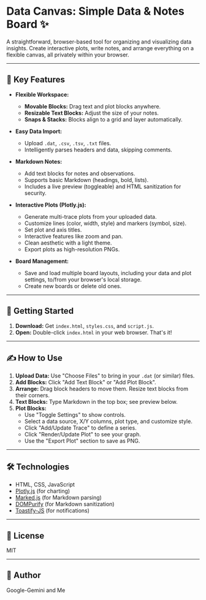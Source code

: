 # Data Canvas: Simple Data & Notes Board ✨

A straightforward, browser-based tool for organizing and visualizing data insights. Create interactive plots, write notes, and arrange everything on a flexible canvas, all privately within your browser.

---

## 🚀 Key Features

*   **Flexible Workspace:**
    *   **Movable Blocks:** Drag text and plot blocks anywhere.
    *   **Resizable Text Blocks:** Adjust the size of your notes.
    *   **Snaps & Stacks:** Blocks align to a grid and layer automatically.

*   **Easy Data Import:**
    *   Upload `.dat`, `.csv`, `.tsv`, `.txt` files.
    *   Intelligently parses headers and data, skipping comments.

*   **Markdown Notes:**
    *   Add text blocks for notes and observations.
    *   Supports basic Markdown (headings, bold, lists).
    *   Includes a live preview (toggleable) and HTML sanitization for security.

*   **Interactive Plots (Plotly.js):**
    *   Generate multi-trace plots from your uploaded data.
    *   Customize lines (color, width, style) and markers (symbol, size).
    *   Set plot and axis titles.
    *   Interactive features like zoom and pan.
    *   Clean aesthetic with a light theme.
    *   Export plots as high-resolution PNGs.

*   **Board Management:**
    *   Save and load multiple board layouts, including your data and plot settings, to/from your browser's local storage.
    *   Create new boards or delete old ones.

---

## 🚦 Getting Started

1.  **Download:** Get `index.html`, `styles.css`, and `script.js`.
2.  **Open:** Double-click `index.html` in your web browser. That's it!

---

## ✍️ How to Use

1.  **Upload Data:** Use "Choose Files" to bring in your `.dat` (or similar) files.
2.  **Add Blocks:** Click "Add Text Block" or "Add Plot Block".
3.  **Arrange:** Drag block headers to move them. Resize text blocks from their corners.
4.  **Text Blocks:** Type Markdown in the top box; see preview below.
5.  **Plot Blocks:**
    *   Use "Toggle Settings" to show controls.
    *   Select a data source, X/Y columns, plot type, and customize style.
    *   Click "Add/Update Trace" to define a series.
    *   Click "Render/Update Plot" to see your graph.
    *   Use the "Export Plot" section to save as PNG.

---

## 🛠 Technologies

*   HTML, CSS, JavaScript
*   [Plotly.js](https://plotly.com/javascript/) (for charting)
*   [Marked.js](https://marked.js.org/) (for Markdown parsing)
*   [DOMPurify](https://dompurify.domforge.com/) (for Markdown sanitization)
*   [Toastify-JS](https://apvarun.github.io/toastify-js/) (for notifications)

---

## 📄 License

MIT

---

## 👤 Author

Google-Gemini and Me


